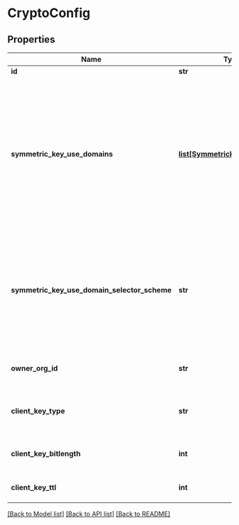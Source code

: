 # CryptoConfig

## Properties
Name | Type | Description | Notes
------------ | ------------- | ------------- | -------------
**id** | **str** |  | 
**symmetric_key_use_domains** | [**list[SymmetricKeyUseDomain]**](SymmetricKeyUseDomain.md) | every application layer encryption must select a key to use from one specific active semmetric key encryption domain. this is an array of encryption domains id&#39;s that are currently available for encryption | 
**symmetric_key_use_domain_selector_scheme** | **str** | to guide SDK&#39;s on how to select an encryption domain, a selectorScheme helps an SDK map a encryption request to a set of keys and encryption algoritm | 
**owner_org_id** | **str** | the org id of the organization that owns these symmetric keys | 
**client_key_type** | **str** | the type of key that should be associated with clients, for example, rsa | 
**client_key_bitlength** | **int** | the bit length of all new client keys, for example, 2048 | 
**client_key_ttl** | **int** | the TTL on the client&#39;s local asymetric key | 

[[Back to Model list]](../README.md#documentation-for-models) [[Back to API list]](../README.md#documentation-for-api-endpoints) [[Back to README]](../README.md)



